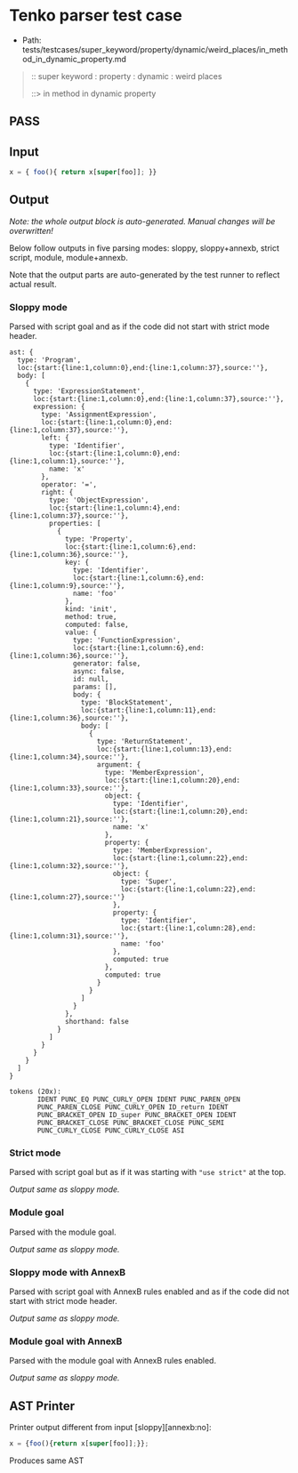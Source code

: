 # Tenko parser test case

- Path: tests/testcases/super_keyword/property/dynamic/weird_places/in_method_in_dynamic_property.md

> :: super keyword : property : dynamic : weird places
>
> ::> in method in dynamic property
## PASS

## Input

`````js
x = { foo(){ return x[super[foo]]; }}
`````

## Output

_Note: the whole output block is auto-generated. Manual changes will be overwritten!_

Below follow outputs in five parsing modes: sloppy, sloppy+annexb, strict script, module, module+annexb.

Note that the output parts are auto-generated by the test runner to reflect actual result.

### Sloppy mode

Parsed with script goal and as if the code did not start with strict mode header.

`````
ast: {
  type: 'Program',
  loc:{start:{line:1,column:0},end:{line:1,column:37},source:''},
  body: [
    {
      type: 'ExpressionStatement',
      loc:{start:{line:1,column:0},end:{line:1,column:37},source:''},
      expression: {
        type: 'AssignmentExpression',
        loc:{start:{line:1,column:0},end:{line:1,column:37},source:''},
        left: {
          type: 'Identifier',
          loc:{start:{line:1,column:0},end:{line:1,column:1},source:''},
          name: 'x'
        },
        operator: '=',
        right: {
          type: 'ObjectExpression',
          loc:{start:{line:1,column:4},end:{line:1,column:37},source:''},
          properties: [
            {
              type: 'Property',
              loc:{start:{line:1,column:6},end:{line:1,column:36},source:''},
              key: {
                type: 'Identifier',
                loc:{start:{line:1,column:6},end:{line:1,column:9},source:''},
                name: 'foo'
              },
              kind: 'init',
              method: true,
              computed: false,
              value: {
                type: 'FunctionExpression',
                loc:{start:{line:1,column:6},end:{line:1,column:36},source:''},
                generator: false,
                async: false,
                id: null,
                params: [],
                body: {
                  type: 'BlockStatement',
                  loc:{start:{line:1,column:11},end:{line:1,column:36},source:''},
                  body: [
                    {
                      type: 'ReturnStatement',
                      loc:{start:{line:1,column:13},end:{line:1,column:34},source:''},
                      argument: {
                        type: 'MemberExpression',
                        loc:{start:{line:1,column:20},end:{line:1,column:33},source:''},
                        object: {
                          type: 'Identifier',
                          loc:{start:{line:1,column:20},end:{line:1,column:21},source:''},
                          name: 'x'
                        },
                        property: {
                          type: 'MemberExpression',
                          loc:{start:{line:1,column:22},end:{line:1,column:32},source:''},
                          object: {
                            type: 'Super',
                            loc:{start:{line:1,column:22},end:{line:1,column:27},source:''}
                          },
                          property: {
                            type: 'Identifier',
                            loc:{start:{line:1,column:28},end:{line:1,column:31},source:''},
                            name: 'foo'
                          },
                          computed: true
                        },
                        computed: true
                      }
                    }
                  ]
                }
              },
              shorthand: false
            }
          ]
        }
      }
    }
  ]
}

tokens (20x):
       IDENT PUNC_EQ PUNC_CURLY_OPEN IDENT PUNC_PAREN_OPEN
       PUNC_PAREN_CLOSE PUNC_CURLY_OPEN ID_return IDENT
       PUNC_BRACKET_OPEN ID_super PUNC_BRACKET_OPEN IDENT
       PUNC_BRACKET_CLOSE PUNC_BRACKET_CLOSE PUNC_SEMI
       PUNC_CURLY_CLOSE PUNC_CURLY_CLOSE ASI
`````

### Strict mode

Parsed with script goal but as if it was starting with `"use strict"` at the top.

_Output same as sloppy mode._

### Module goal

Parsed with the module goal.

_Output same as sloppy mode._

### Sloppy mode with AnnexB

Parsed with script goal with AnnexB rules enabled and as if the code did not start with strict mode header.

_Output same as sloppy mode._

### Module goal with AnnexB

Parsed with the module goal with AnnexB rules enabled.

_Output same as sloppy mode._

## AST Printer

Printer output different from input [sloppy][annexb:no]:

````js
x = {foo(){return x[super[foo]];}};
````

Produces same AST
